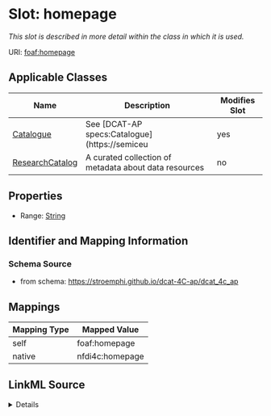 

# Slot: homepage


_This slot is described in more detail within the class in which it is used._





URI: [foaf:homepage](http://xmlns.com/foaf/0.1/homepage)



<!-- no inheritance hierarchy -->





## Applicable Classes

| Name | Description | Modifies Slot |
| --- | --- | --- |
| [Catalogue](Catalogue.md) | See [DCAT-AP specs:Catalogue](https://semiceu |  yes  |
| [ResearchCatalog](ResearchCatalog.md) | A curated collection of metadata about data resources |  no  |







## Properties

* Range: [String](String.md)





## Identifier and Mapping Information







### Schema Source


* from schema: https://stroemphi.github.io/dcat-4C-ap/dcat_4c_ap




## Mappings

| Mapping Type | Mapped Value |
| ---  | ---  |
| self | foaf:homepage |
| native | nfdi4c:homepage |




## LinkML Source

<details>
```yaml
name: homepage
description: This slot is described in more detail within the class in which it is
  used.
from_schema: https://stroemphi.github.io/dcat-4C-ap/dcat_4c_ap
rank: 1000
slot_uri: foaf:homepage
alias: homepage
domain_of:
- Catalogue
range: string

```
</details>